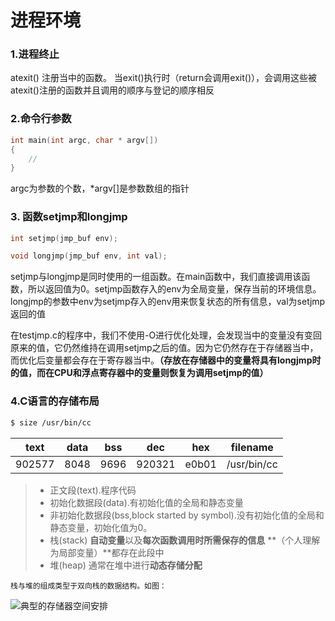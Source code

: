 # 进程环境
### 1.进程终止
atexit() 注册当中的函数。
当exit()执行时（return会调用exit()），会调用这些被atexit()注册的函数并且调用的顺序与登记的顺序相反

### 2.命令行参数

```c
int main(int argc, char * argv[])
{
    // 
}
```
argc为参数的个数，*argv[]是参数数组的指针

### 3. 函数setjmp和longjmp
```c
int setjmp(jmp_buf env);

void longjmp(jmp_buf env, int val);
```
    
setjmp与longjmp是同时使用的一组函数。在main函数中，我们直接调用该函数，所以返回值为0。setjmp函数存入的env为全局变量，保存当前的环境信息。longjmp的参数中env为setjmp存入的env用来恢复状态的所有信息，val为setjmp返回的值

在testjmp.c的程序中，我们不使用-O进行优化处理，会发现当中的变量没有变回原来的值，它仍然维持在调用setjmp之后的值。因为它仍然存在于存储器当中，而优化后变量都会存在于寄存器当中。**（存放在存储器中的变量将具有longjmp时的值，而在CPU和浮点寄存器中的变量则恢复为调用setjmp的值）**

### 4.C语言的存储布局

```sh
$ size /usr/bin/cc 
```
| text | data | bss | dec  | hex | filename
| :--: | :--: | :--:| :--: |:--: | :--:  
|902577| 8048 | 9696|920321|e0b01|/usr/bin/cc
> * 正文段(text).程序代码
> * 初始化数据段(data).有初始化值的全局和静态变量
> * 非初始化数据段(bss,block started by symbol).没有初始化值的全局和静态变量，初始化值为0。
> * 栈(stack) **自动变量**以及**每次函数调用时所需保存的信息** **（个人理解为局部变量）**都存在此段中
> * 堆(heap) 通常在堆中进行**动态存储分配**

    栈与堆的组成类型于双向栈的数据结构。如图：
![典型的存储器空间安排](http://s10.sinaimg.cn/orignal/494e45feg8ec9c0576139&690)